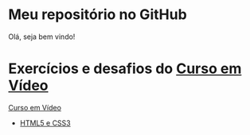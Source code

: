 # Meu repositório no GitHub

Olá, seja bem vindo!

# Exercícios e desafios do [Curso em Vídeo](https://cursoemvideo.com)
<a href="https://cursoemvideo.com" target="_blank">Curso em Vídeo</a>

* [HTML5 e CSS3](https://gustavocapatto.github.io/html-css/) 